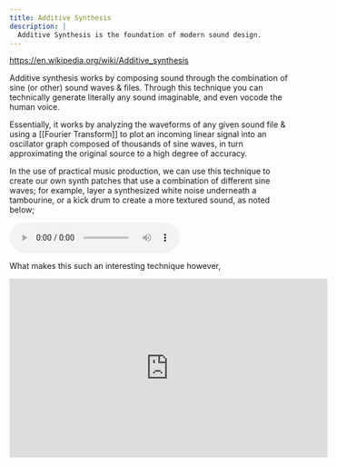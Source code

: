 ```yaml
---
title: Additive Synthesis
description: |
  Additive Synthesis is the foundation of modern sound design.
---
```


<https://en.wikipedia.org/wiki/Additive_synthesis>

Additive synthesis works by composing sound through the combination of sine (or other) sound waves & files.
Through this technique you can technically generate literally any sound imaginable,
and even vocode the human voice.

Essentially, it works by analyzing the waveforms of any given sound file & using a [[Fourier Transform]]
to plot an incoming linear signal into an oscillator graph composed of thousands of sine waves,
in turn approximating the original source to a high degree of accuracy.

In the use of practical music production, we can use this technique to create our own synth patches that
use a combination of different sine waves; for example, layer a synthesized white noise underneath a tambourine,
or a kick drum to create a more textured sound, as noted below;

<audio
  controls
  source="/static/media/additive_example.mp3"
/>

What makes this such an interesting technique however,

<iframe
  width="560"
  height="315"
  src="https://invidious.flokinet.to/embed/YXsH2b3QWi8"
  title="Additive Synthesis Example"
  frameborder="0"
  allow="accelerometer; autoplay; clipboard-write; encrypted-media; gyroscope; picture-in-picture"
  allowfullscreen
>
</iframe>
